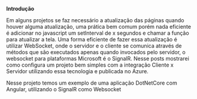 **Introdução**

Em alguns projetos se faz necessário a atualização das páginas quando houver alguma atualização, uma prática bem comum porém nada eficiente é adicionar no javascript um setInterval de x segundos e chamar a função para atualizar a tela. 
Uma forma eficiente de fazer essa atualização é utilizar WebSocket, onde o servidor e o cliente se comunica através de métodos que são executados apenas quando invocados pelo servidor, o websocket para plataformas Microsoft é o SignalR. Nesse posts mostrarei como configura um projeto bem simples com a integração Cliente x Servidor utilizando essa tecnologia e publicada no Azure.


Nesse projeto temos um exemplo de uma aplicação DotNetCore com Angular, utilizando o SignalR como Websocket